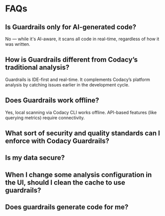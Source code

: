 # FAQs

## Is Guardrails only for AI-generated code?
No — while it's AI-aware, it scans all code in real-time, regardless of how it was written.

## How is Guardrails different from Codacy’s traditional analysis?
Guardrails is IDE-first and real-time. It complements Codacy’s platform analysis by catching issues earlier in the development cycle.

## Does Guardrails work offline?
Yes, local scanning via Codacy CLI works offline. API-based features (like querying metrics) require connectivity.

## What sort of security and quality standards can I enforce with Codacy Guardrails?

## Is my data secure?

## When I change some analysis configuration in the UI, should I clean the cache to use guardrails?

## Does guardrails generate code for me?